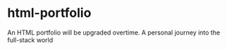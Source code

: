 # html-portfolio
An HTML portfolio will be upgraded overtime. A personal journey into the full-stack world
